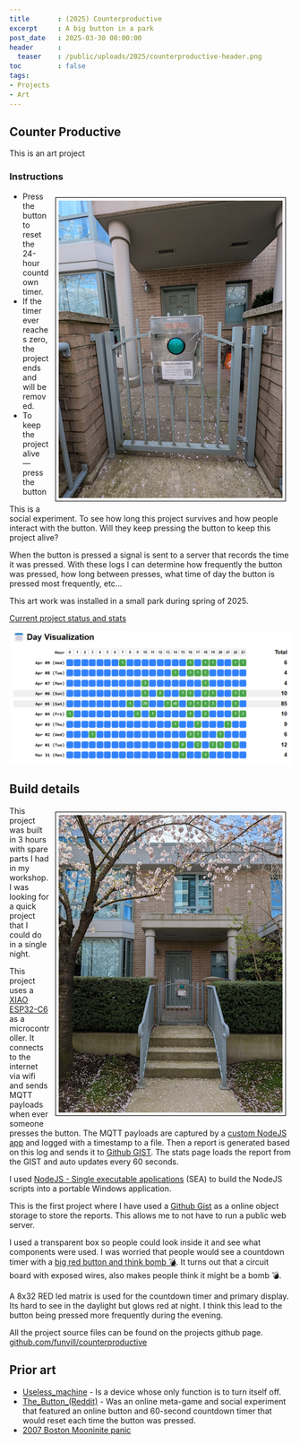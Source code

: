 ```yaml
---
title       : (2025) Counterproductive
excerpt     : A big button in a park
post_date   : 2025-03-30 00:00:00
header      :
  teaser    : /public/uploads/2025/counterproductive-header.png
toc         : false
tags:
- Projects
- Art
---
```


## Counter Productive

This is an art project

### Instructions

<a href='/public/uploads/2025/counter-productive.png'><img style="float: right; margin: 10px; max-width: 400px; border: 1px solid black; padding: 5px" src="/public/uploads/2025/counter-productive.png" alt="Counter productive button"></a>

- Press the button to reset the 24-hour countdown timer.
- If the timer ever reaches zero, the project ends and will be removed.
- To keep the project alive — press the button

This is a social experiment. To see how long this project survives and how people interact with the button. Will they keep pressing the button to keep this project alive?

When the button is pressed a signal is sent to a server that records the time it was pressed. With these logs I can determine how frequently the button was pressed, how long between presses, what time of day the button is pressed most frequently, etc…

This art work was installed in a small park during spring of 2025.

[Current project status and stats](https://blog.abluestar.com/other/counterproductive.html)

![Counter productive stats](/public/uploads/2025/day-visualizer.png)

## Build details

<a href='/public/uploads/2025/counter-productive-zoomed-out.png'><img style="float: right; margin: 10px; max-width: 400px; border: 1px solid black; padding: 5px" src="/public/uploads/2025/counter-productive-zoomed-out.png" alt="Counter productive button"></a>
This project was built in 3 hours with spare parts I had in my workshop. I was looking for a quick project that I could do in a single night.

This project uses a [XIAO ESP32-C6](https://wiki.seeedstudio.com/xiao_esp32c6_getting_started/) as a microcontroller. It connects to the internet via wifi and sends MQTT payloads when ever someone presses the button. The MQTT payloads are captured by a [custom NodeJS app](https://github.com/funvill/counterproductive/tree/main/loggingApp) and logged with a timestamp to a file. Then a report is generated based on this log and sends it to [Github GIST](https://gist.github.com/funvill/95b658729c105829aec9ea0e33cfafdb/). The stats page loads the report from the GIST and auto updates every 60 seconds.

I used [NodeJS - Single executable applications](https://nodejs.org/api/single-executable-applications.html) (SEA) to build the NodeJS scripts into a portable Windows application.

This is the first project where I have used a [Github Gist](https://gist.github.com/) as a online object storage to store the reports. This allows me to not have to run a public web server.

I used a transparent box so people could look inside it and see what components were used. I was worried that people would see a countdown timer with a [big red button and think bomb 💣](https://en.wikipedia.org/wiki/2007_Boston_Mooninite_panic). It turns out that a circuit board with exposed wires, also makes people think it might be a bomb 💣.

A 8x32 RED led matrix is used for the countdown timer and primary display. Its hard to see in the daylight but glows red at night. I think this lead to the button being pressed more frequently during the evening.

All the project source files can be found on the projects github page. [github.com/funvill/counterproductive](https://github.com/funvill/counterproductive)

## Prior art

- [Useless_machine](https://en.m.wikipedia.org/wiki/Useless_machine) - Is a device whose only function is to turn itself off.
- [The_Button_(Reddit)](https://en.m.wikipedia.org/wiki/The_Button_(Reddit)) - Was an online meta-game and social experiment that featured an online button and 60-second countdown timer that would reset each time the button was pressed.
- [2007 Boston Mooninite panic](https://en.wikipedia.org/wiki/2007_Boston_Mooninite_panic)
